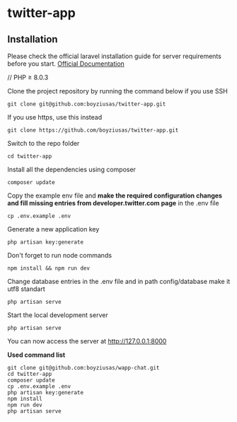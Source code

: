 # twitter-app

## Installation

Please check the official laravel installation guide for server requirements before you start. [Official Documentation](https://laravel.com/docs/8.x/installation/)

//
PHP ≥ 8.0.3


Clone the project repository by running the command below if you use SSH

```
git clone git@github.com:boyziusas/twitter-app.git
```

If you use https, use this instead

```
git clone https://github.com/boyziusas/twitter-app.git
```

Switch to the repo folder

```
cd twitter-app
```

Install all the dependencies using composer

```
composer update
```

Copy the example env file and **make the required configuration changes and fill missing entries from developer.twitter.com page** in the .env file

```
cp .env.example .env
```

Generate a new application key

```
php artisan key:generate
```

Don't forget to run node commands

```
npm install && npm run dev
```
Change database entries in the .env file and in path config/database make it utf8 standart

```
php artisan serve
```

Start the local development server

```
php artisan serve
```

You can now access the server at http://127.0.0.1:8000

**Used command list**

```
git clone git@github.com:boyziusas/wapp-chat.git
cd twitter-app
composer update
cp .env.example .env
php artisan key:generate
npm install
npm run dev
php artisan serve 
```
